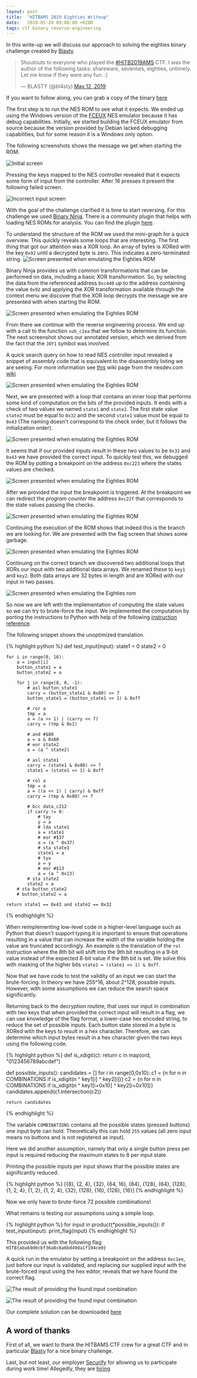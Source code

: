 ```yaml
---
layout: post
title:  "HITBAMS 2019 Eighties Writeup"
date:   2019-05-20 09:00:00 +0200
tags: ctf binary reverse-engineering
---
```

In this write-up we will discuss our approach to solving the eighties binary challenge created by [Blasty](https://twitter.com/bl4sty/).

<blockquote class="twitter-tweet" data-lang="en"><p lang="en" dir="ltr">Shoutouts to everyone who played the <a href="https://twitter.com/hashtag/HITB2019AMS?src=hash&amp;ref_src=twsrc%5Etfw">#HITB2019AMS</a> CTF. I was the author of the following tasks: shareware, seventies, eighties, untimely. Let me know if they were any fun. :)</p>&mdash; BLASTY (@bl4sty) <a href="https://twitter.com/bl4sty/status/1127531541150744577?ref_src=twsrc%5Etfw">May 12, 2019</a></blockquote>
<script async src="https://platform.twitter.com/widgets.js" charset="utf-8"></script>

If you want to follow along, you can grab a copy of the binary [here](https://haxx.in/eighties.nes)

The first step is to run the NES ROM to see what it expects. We ended up using
the Windows version of the [FCEUX](http://www.fceux.com/web/home.html) NES
emulator because it has debug capabilities. Initially, we started building the FCEUX emulator from source because the version provided by Debian lacked debugging capabilities, but for some reason it is a Windows only option.

The following screenshots shows the message we get when starting the ROM.

![Initial screen](/assets/posts/2019-05-25-hitams19-eighties-writeup/screenshot1.png)

Pressing the keys mapped to the NES controller revealed that it expects some form of input from the controller.
After 16 presses it present the following failed screen.

![Incorrect input screen](/assets/posts/2019-05-25-hitams19-eighties-writeup/screenshot2.png)

With the goal of the challenge clarified it is time to start reversing. For this challenge we used [Binary Ninja](https://binary.ninja/).
There is a community plugin that helps with loading NES ROMs for analysis. You can find the plugin [here](https://gist.githubusercontent.com/fuzyll/29596bf2a5e5b5397d826c77ff534bf1/raw/3fc5efaeefa6d2a48a85faecd597267d0cd89a2c/nes.py).

To understand the structure of the ROM we used the mini-graph for a quick overview. This quickly reveals some loops that are interesting. The first thing that got our attention was a XOR loop.
An array of bytes is XORed with the key `0x92` until a decrypted byte is zero. This indicates a zero-terminated string.
![Screen presented when emulating the Eighties ROM](/assets/posts/2019-05-25-hitams19-eighties-writeup/screenshot3.png)

Binary Ninja provides us with common transformations that can be performed on data, including a basic XOR transformation.
So, by selecting the data from the referenced address `0xc440` up to the address containing the value `0x92` and applying the XOR transformation available through the context menu we discover that the XOR loop decrypts the message we are presented with when starting the ROM.

![Screen presented when emulating the Eighties ROM](/assets/posts/2019-05-25-hitams19-eighties-writeup/screenshot4.png)

From there we continue with the reverse engineering process. We end up with a call to the function `sub_c2ea` that we follow to determine its function.
The next screenshot shows our annotated version, which we derived from the fact that the `JOY1` symbol was involved. 

A quick search query on how to read NES controller input revealed a snippet of assembly code that is equivalent to the disassembly listing we are seeing. For more information see [this](https://wiki.nesdev.com/w/index.php/Controller_reading_code) wiki page from the nesdev.com [wiki](https://wiki.nesdev.com)

![Screen presented when emulating the Eighties ROM](/assets/posts/2019-05-25-hitams19-eighties-writeup/screenshot6.png)

Next, we are presented with a loop that contains an inner loop that performs some kind of computation on the bits of the provided inputs.
It ends with a check of two values we named `state1` and `state2`. The first state value `state2` must be equal to `0x32` and the second `state1` value must be equal to `0x43` (The naming doesn't correspond to the check order, but it follows the initialization order).

![Screen presented when emulating the Eighties ROM](/assets/posts/2019-05-25-hitams19-eighties-writeup/screenshot7.png)

It seems that if our provided inputs result in these two values to be `0x32` and `0x43` we have provided the correct input. To quickly test this, we debugged the ROM by putting a breakpoint on the address `0xc223` where the states values are checked.

![Screen presented when emulating the Eighties ROM](/assets/posts/2019-05-25-hitams19-eighties-writeup/screenshot8.png)

After we provided the input the breakpoint is triggered. At the breakpoint we can redirect the *program counter* the address `0xc22f` that corresponds to the state values passing the checks.

![Screen presented when emulating the Eighties ROM](/assets/posts/2019-05-25-hitams19-eighties-writeup/screenshot9.png)

Continuing the execution of the ROM shows that indeed this is the branch we are looking for. We are presented with the flag screen that shows some garbage.

![Screen presented when emulating the Eighties ROM](/assets/posts/2019-05-25-hitams19-eighties-writeup/screenshot10.png)

Continuing on the correct branch we discovered two additional loops that XORs our input with two additional data arrays. We renamed these to `key1` and `key2`.
Both data arrays are 32 bytes in length and are XORed with our input in two passes.

![Screen presented when emulating the Eighties rom](/assets/posts/2019-05-25-hitams19-eighties-writeup/screenshot11.png)

So now we are left with the implementation of computing the state values so we can try to brute-force the input. We implemented the computation by porting the instructions to Python with help of the following [instruction reference](http://obelisk.me.uk/6502/reference.html).

The following snippet shows the unoptimized translation.

{% highlight python %}
def test_input(input):
    state1 = 0
    state2 = 0

    for i in range(0, 16):
        a = input[i]
        button_state1 = a
        button_state2 = a 

        for j in range(8, 0, -1):
            # asl button_state1
            carry = (button_state1 & 0x80) >> 7
            button_state1 = (button_state1 << 1) & 0xff

            # ror a
            tmp = a
            a = (a >> 1) | (carry << 7)
            carry = (tmp & 0x1)

            # and #$80
            a = a & 0x80
            # eor state2
            a = (a ^ state2)

            # asl state1
            carry = (state1 & 0x80) >> 7
            state1 = (state1 << 1) & 0xff

            # rol a
            tmp = a
            a = ((a << 1) | carry) & 0xff
            carry = (tmp & 0x80) >> 7

            # bcc data_c212
            if carry != 0:
                # tay
                y = a
                # lda state1
                a = state1
                # eor #$37
                a = (a ^ 0x37)
                # sta state1
                state1 = a
                # tya
                a = y
                # eor #$13
                a = (a ^ 0x13)
            # sta state2
            state2 = a
        # sta button_state2
        # button_state2 = a

    return state1 == 0x43 and state2 == 0x32
{% endhighlight %}

When reimplementing low-level code in a higher-level language such as Python that doesn't support typing it is important to ensure that operations resulting in a value that can increase the width of the variable holding the value are truncated accordingly. An example is the translation of the  `rol` instruction where the 8th bit will shift into the 9th bit resulting in a 9-bit value instead of the expected 8-bit value if the 8th bit is set. We solve this with masking of the higher bits `state1 = (state1 << 1) & 0xff`.

Now that we have code to test the validity of an input we can start the brute-forcing. In theory we have 255^16, about 2^128, possible inputs. However, with some assumptions we can reduce the search space significantly. 

Returning back to the decryption routine, that uses our input in combination with two keys that when provided the correct input will result in a flag, we can use knowledge of the flag format, a lower-case hex encoded string, to reduce the set of possible inputs. Each button state stored in a byte is XORed with the keys to result in a hex character. Therefore, we can determine which input bytes result in a hex character given the two keys using the following code.

{% highlight python %}
def is_xdigit(c):
    return c in map(ord, "0123456789abcdef")

def possible_inputs():
    candidates = []
    for i in range(0,0x10):
        c1 = {n for n in COMBINATIONS if is_xdigit(n ^ key1[i] ^ key2[i])}
        c2 = {n for n in COMBINATIONS if is_xdigit(n ^ key1[i+0x10] ^ key2[i+0x10])}
        candidates.append(c1.intersection(c2))

    return candidates
{% endhighlight %}

The variable `COMBINATIONS` contains all the possible states (pressed buttons) one input byte can hold. Theoretically this can hold `255` values (all zero input means no buttons and is not registered as input). 

Here we did another assumption, namely that only a single button press per input is required reducing the maximum states to 8 per input state.

Printing the possible inputs per input shows that the possible states are significantly reduced.

{% highlight python %}
[{8}, {2, 4}, {32}, {64, 16}, {64}, {128}, {64}, {128}, {1, 2, 4}, {1, 2}, {1, 2, 4}, {32}, {128}, {16}, {128}, {16}]
{% endhighlight %}

Now we only have to brute-force 72 possible combinations!

What remains is testing our assumptions using a simple loop.

{% highlight python %}
for input in product(*possible_inputs()):
    if test_input(input):
        print_flag(input)
{% endhighlight %}

This provided us with the following flag `HITB{aba69d0cbf36a8c6a6bd49da1f194ce0}`

A quick run in the emulator by setting a breakpoint on the address `0xc1ee`, just before our input is validated, and replacing our supplied input with the brute-forced input using the hex editor, reveals that we have found the correct flag.

![The result of providing the found input combination](/assets/posts/2019-05-25-hitams19-eighties-writeup/screenshot12.png)



![The result of providing the found input combination](/assets/posts/2019-05-25-hitams19-eighties-writeup/screenshot13.png)

Our complete solution can be downloaded [here](/assets/posts/2019-05-25-hitams19-eighties-writeup/eighties.py)

## A word of thanks

First of all, we want to thank the HITBAMS CTF crew for a great CTF and in particular [Blasty](https://twitter.com/bl4sty/) for a nice binary challenge. 

Last, but not least, our employer [Securify](https://securify.nl) for allowing us to participate during work time!
Allegedly, they are [hiring](https://securify.nl/en/jobs)

